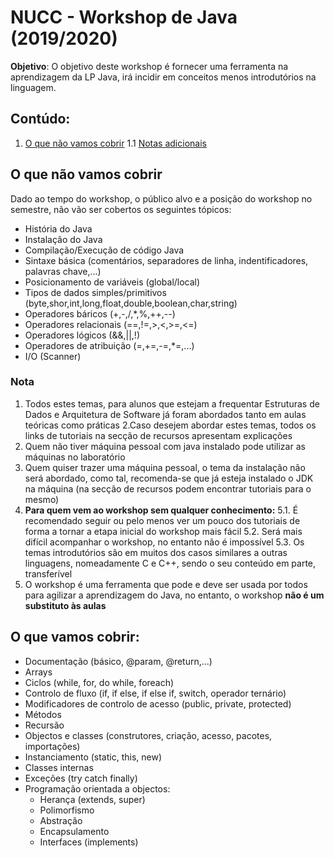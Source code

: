 # NUCC - Workshop de Java (2019/2020)
**Objetivo**: O objetivo deste workshop é fornecer uma ferramenta na aprendizagem da LP Java, irá incidir em conceitos menos introdutórios na linguagem.

## Contúdo:
   1. [O que não vamos cobrir](#O-que-não-vamos-cobrir)
       1.1 [Notas adicionais](#Nota)
   
## O que não vamos cobrir
Dado ao tempo do workshop, o público alvo e a posição do workshop no semestre, não vão ser cobertos os seguintes tópicos:
*    História do Java
*    Instalação do Java
*    Compilação/Execução de código Java
*    Sintaxe básica (comentários, separadores de linha, indentificadores, palavras chave,...)
*    Posicionamento de variáveis (global/local)
*    Tipos de dados simples/primitivos (byte,shor,int,long,float,double,boolean,char,string)
*    Operadores báricos (+,-,/,*,%,++,--)
*    Operadores relacionais (==,!=,>,<,>=,<=)
*    Operadores lógicos (&&,||,!)
*    Operadores de atribuição (=,+=,-=,*=,...)
*    I/O (Scanner)

### Nota
1. Todos estes temas, para alunos que estejam a frequentar Estruturas de Dados e Arquitetura de Software já foram abordados tanto em aulas teóricas como práticas
2.Caso desejem abordar estes temas, todos os links de tutoriais na secção de recursos apresentam explicações
3. Quem não tiver máquina pessoal com java instalado pode utilizar as máquinas no laboratório
4. Quem quiser trazer uma máquina pessoal, o tema da instalação não será abordado, como tal, recomenda-se que já esteja instalado o JDK na máquina (na secção de recursos podem encontrar tutoriais para o mesmo)
5. **Para quem vem ao workshop sem qualquer conhecimento:**
   5.1. É recomendado seguir ou pelo menos ver um pouco dos tutoriais de forma a tornar a etapa inicial do workshop mais fácil
   5.2. Será mais difícil acompanhar o workshop, no entanto não é impossível
   5.3. Os temas introdutórios são em muitos dos casos similares a outras linguagens, nomeadamente C e C++, sendo o seu conteúdo em parte, transferível
6. O workshop é uma ferramenta que pode e deve ser usada por todos para agilizar a aprendizagem do Java, no entanto, o workshop **não é um substituto às aulas**

## O que vamos cobrir:
*  Documentação (básico, @param, @return,...)
*  Arrays
*  Ciclos (while, for, do while, foreach)
*  Controlo de fluxo (if, if else, if else if, switch, operador ternário)
*  Modificadores de controlo de acesso (public, private, protected)
*  Métodos
*  Recursão
*  Objectos e classes (construtores, criação, acesso, pacotes, importações)
*  Instanciamento (static, this, new)
*  Classes internas
*  Exceções (try catch finally)
*  Programação orientada a objectos:
   *  Herança (extends, super)
   *  Polimorfismo
   *  Abstração
   *  Encapsulamento
   *  Interfaces (implements)



